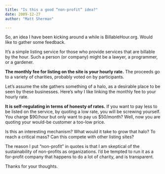 ```yaml
---
title: "Is this a good “non-profit” idea?"
date: 2009-12-27
author: "Matt Sherman"

---
```


So, an idea I have been kicking around a while is BillableHour.org. Would like to gather some feedback.

It’s a simple listing service for those who provide services that are billable by the hour. Such a person (or company) might be a lawyer, a programmer, or a gardener.

**The monthly fee for listing on the site is your hourly rate.** The proceeds go to a variety of charities, probably voted on by participants.

Let’s assume the site gathers something of a halo, as a desirable place to be seen by these businesses. Here’s why I like linking the monthly fee to your hourly rate.

**It is self-regulating in terms of honesty of rates.** If you want to pay less to be listed on the service, by quoting a low rate, you will be screwing yourself. You charge $90/hour but only want to pay us $50/month? Well, now you are quoting your would-be customer a too-low price.

Is this an interesting mechanism? What would it take to grow that halo? To reach a critical mass? Can this compete with other listing sites?

The reason I put “non-profit” in quotes is that I am skeptical of the sustainability of non-profits as organizations. I’d be tempted to run it as a for-profit company that happens to do a lot of charity, and is transparent.

Thanks for your thoughts.
